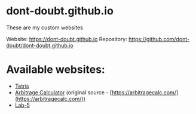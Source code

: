# dont-doubt.github.io
These are my custom websites

Website: https://dont-doubt.github.io
Repository: https://github.com/dont-doubt/dont-doubt.github.io

# Available websites:
* [Tetris](https://dont-doubt.github.io/tetris)
* [Arbitrage Calculator](https://dont-doubt.github.io/arbitrage) (original source - [https://arbitragecalc.com/](https://arbitragecalc.com/))
* [Lab-5](https://dont-doubt.github.io/lab-5)